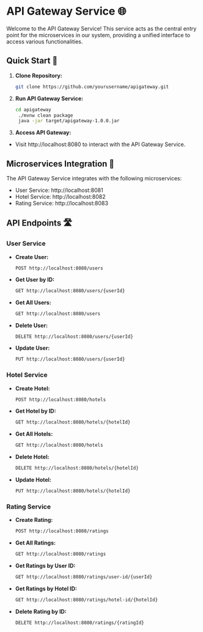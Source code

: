 # API Gateway Service 🌐

Welcome to the API Gateway Service! This service acts as the central entry point for the microservices in our system, providing a unified interface to access various functionalities.

## Quick Start 🚀

1. **Clone Repository:**
   ```bash
   git clone https://github.com/yourusername/apigateway.git

2. **Run API Gateway Service:**
   ```bash
   cd apigateway
    ./mvnw clean package
    java -jar target/apigateway-1.0.0.jar

3. **Access API Gateway:**
  - Visit http://localhost:8080 to interact with the API Gateway Service.

## Microservices Integration 🔄

The API Gateway Service integrates with the following microservices:

  - User Service: http://localhost:8081
  - Hotel Service: http://localhost:8082
  - Rating Service: http://localhost:8083

## API Endpoints 🛣️

### User Service
  - **Create User:**
    ```bahs
    POST http://localhost:8080/users

  - **Get User by ID:**
    ```bash
    GET http://localhost:8080/users/{userId}
    
  - **Get All Users:**
    ```bash
    GET http://localhost:8080/users

  - **Delete User:**
    ```bash
    DELETE http://localhost:8080/users/{userId}

  - **Update User:**
    ```bash
    PUT http://localhost:8080/users/{userId}
    
### Hotel Service
  - **Create Hotel:**
    ```bash
    POST http://localhost:8080/hotels

  - **Get Hotel by ID:**
    ```bash
    GET http://localhost:8080/hotels/{hotelId}

  - **Get All Hotels:**
    ```bash
    GET http://localhost:8080/hotels

  - **Delete Hotel:**
    ```bash
    DELETE http://localhost:8080/hotels/{hotelId}

  - **Update Hotel:**
    ```bash
    PUT http://localhost:8080/hotels/{hotelId}

### Rating Service
  
  - **Create Rating:**
    ```bash
    POST http://localhost:8080/ratings

  - **Get All Ratings:**
    ```bash
    GET http://localhost:8080/ratings

  - **Get Ratings by User ID:**
    ```bash
    GET http://localhost:8080/ratings/user-id/{userId}

  - **Get Ratings by Hotel ID:**
    ```bash
    GET http://localhost:8080/ratings/hotel-id/{hotelId}

  - **Delete Rating by ID:**
    ```bash
    DELETE http://localhost:8080/ratings/{ratingId}
